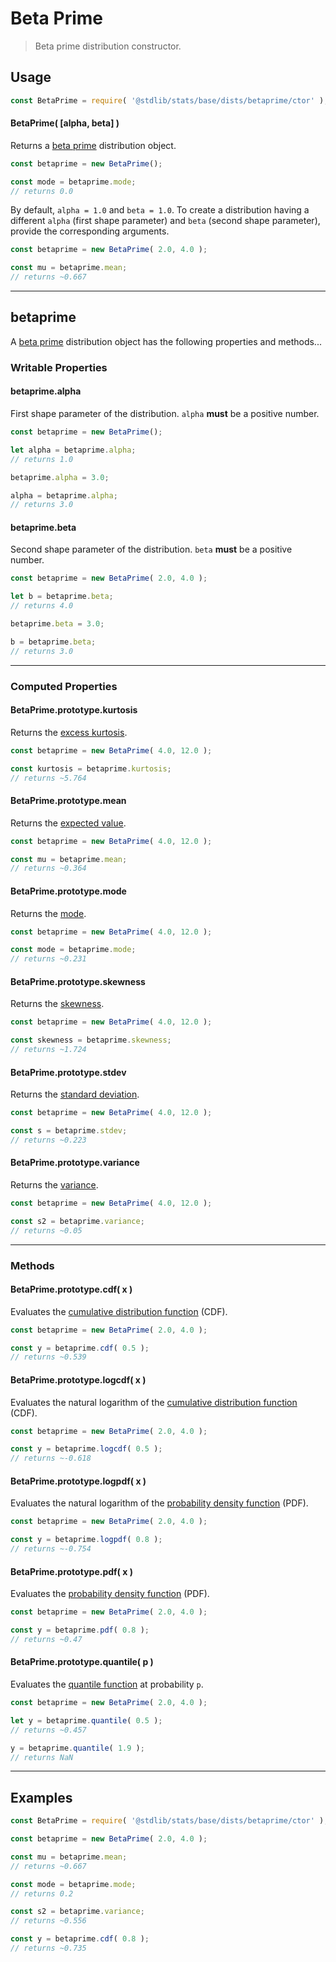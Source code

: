 <!--

@license Apache-2.0

Copyright (c) 2018 The Stdlib Authors.

Licensed under the Apache License, Version 2.0 (the "License");
you may not use this file except in compliance with the License.
You may obtain a copy of the License at

   http://www.apache.org/licenses/LICENSE-2.0

Unless required by applicable law or agreed to in writing, software
distributed under the License is distributed on an "AS IS" BASIS,
WITHOUT WARRANTIES OR CONDITIONS OF ANY KIND, either express or implied.
See the License for the specific language governing permissions and
limitations under the License.

-->

# Beta Prime

> Beta prime distribution constructor.

<!-- Section to include introductory text. Make sure to keep an empty line after the intro `section` element and another before the `/section` close. -->

<section class="intro">

</section>

<!-- /.intro -->

<!-- Package usage documentation. -->

<section class="usage">

## Usage

```javascript
const BetaPrime = require( '@stdlib/stats/base/dists/betaprime/ctor' );
```

#### BetaPrime( \[alpha, beta] )

Returns a [beta prime][betaprime-distribution] distribution object.

```javascript
const betaprime = new BetaPrime();

const mode = betaprime.mode;
// returns 0.0
```

By default, `alpha = 1.0` and `beta = 1.0`. To create a distribution having a different `alpha` (first shape parameter) and `beta` (second shape parameter), provide the corresponding arguments.

```javascript
const betaprime = new BetaPrime( 2.0, 4.0 );

const mu = betaprime.mean;
// returns ~0.667
```

* * *

## betaprime

A [beta prime][betaprime-distribution] distribution object has the following properties and methods...

### Writable Properties

#### betaprime.alpha

First shape parameter of the distribution. `alpha` **must** be a positive number.

```javascript
const betaprime = new BetaPrime();

let alpha = betaprime.alpha;
// returns 1.0

betaprime.alpha = 3.0;

alpha = betaprime.alpha;
// returns 3.0
```

#### betaprime.beta

Second shape parameter of the distribution. `beta` **must** be a positive number.

```javascript
const betaprime = new BetaPrime( 2.0, 4.0 );

let b = betaprime.beta;
// returns 4.0

betaprime.beta = 3.0;

b = betaprime.beta;
// returns 3.0
```

* * *

### Computed Properties

#### BetaPrime.prototype.kurtosis

Returns the [excess kurtosis][kurtosis].

```javascript
const betaprime = new BetaPrime( 4.0, 12.0 );

const kurtosis = betaprime.kurtosis;
// returns ~5.764
```

#### BetaPrime.prototype.mean

Returns the [expected value][expected-value].

```javascript
const betaprime = new BetaPrime( 4.0, 12.0 );

const mu = betaprime.mean;
// returns ~0.364
```

#### BetaPrime.prototype.mode

Returns the [mode][mode].

```javascript
const betaprime = new BetaPrime( 4.0, 12.0 );

const mode = betaprime.mode;
// returns ~0.231
```

#### BetaPrime.prototype.skewness

Returns the [skewness][skewness].

```javascript
const betaprime = new BetaPrime( 4.0, 12.0 );

const skewness = betaprime.skewness;
// returns ~1.724
```

#### BetaPrime.prototype.stdev

Returns the [standard deviation][standard-deviation].

```javascript
const betaprime = new BetaPrime( 4.0, 12.0 );

const s = betaprime.stdev;
// returns ~0.223
```

#### BetaPrime.prototype.variance

Returns the [variance][variance].

```javascript
const betaprime = new BetaPrime( 4.0, 12.0 );

const s2 = betaprime.variance;
// returns ~0.05
```

* * *

### Methods

#### BetaPrime.prototype.cdf( x )

Evaluates the [cumulative distribution function][cdf] (CDF).

```javascript
const betaprime = new BetaPrime( 2.0, 4.0 );

const y = betaprime.cdf( 0.5 );
// returns ~0.539
```

#### BetaPrime.prototype.logcdf( x )

Evaluates the natural logarithm of the [cumulative distribution function][cdf] (CDF).

```javascript
const betaprime = new BetaPrime( 2.0, 4.0 );

const y = betaprime.logcdf( 0.5 );
// returns ~-0.618
```

#### BetaPrime.prototype.logpdf( x )

Evaluates the natural logarithm of the [probability density function][pdf] (PDF).

```javascript
const betaprime = new BetaPrime( 2.0, 4.0 );

const y = betaprime.logpdf( 0.8 );
// returns ~-0.754
```

#### BetaPrime.prototype.pdf( x )

Evaluates the [probability density function][pdf] (PDF).

```javascript
const betaprime = new BetaPrime( 2.0, 4.0 );

const y = betaprime.pdf( 0.8 );
// returns ~0.47
```

#### BetaPrime.prototype.quantile( p )

Evaluates the [quantile function][quantile-function] at probability `p`.

```javascript
const betaprime = new BetaPrime( 2.0, 4.0 );

let y = betaprime.quantile( 0.5 );
// returns ~0.457

y = betaprime.quantile( 1.9 );
// returns NaN
```

</section>

<!-- /.usage -->

<!-- Package usage notes. Make sure to keep an empty line after the `section` element and another before the `/section` close. -->

<section class="notes">

</section>

<!-- /.notes -->

<!-- Package usage examples. -->

* * *

<section class="examples">

## Examples

<!-- eslint no-undef: "error" -->

```javascript
const BetaPrime = require( '@stdlib/stats/base/dists/betaprime/ctor' );

const betaprime = new BetaPrime( 2.0, 4.0 );

const mu = betaprime.mean;
// returns ~0.667

const mode = betaprime.mode;
// returns 0.2

const s2 = betaprime.variance;
// returns ~0.556

const y = betaprime.cdf( 0.8 );
// returns ~0.735
```

</section>

<!-- /.examples -->

<!-- Section to include cited references. If references are included, add a horizontal rule *before* the section. Make sure to keep an empty line after the `section` element and another before the `/section` close. -->

<section class="references">

</section>

<!-- /.references -->

<!-- Section for related `stdlib` packages. Do not manually edit this section, as it is automatically populated. -->

<section class="related">

</section>

<!-- /.related -->

<!-- Section for all links. Make sure to keep an empty line after the `section` element and another before the `/section` close. -->

<section class="links">

[betaprime-distribution]: https://en.wikipedia.org/wiki/Beta_prime_distribution

[cdf]: https://en.wikipedia.org/wiki/Cumulative_distribution_function

[pdf]: https://en.wikipedia.org/wiki/Probability_density_function

[quantile-function]: https://en.wikipedia.org/wiki/Quantile_function

[expected-value]: https://en.wikipedia.org/wiki/Expected_value

[kurtosis]: https://en.wikipedia.org/wiki/Kurtosis

[mode]: https://en.wikipedia.org/wiki/Mode_%28statistics%29

[skewness]: https://en.wikipedia.org/wiki/Skewness

[standard-deviation]: https://en.wikipedia.org/wiki/Standard_deviation

[variance]: https://en.wikipedia.org/wiki/Variance

</section>

<!-- /.links -->
